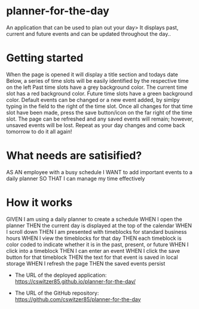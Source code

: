 # planner-for-the-day
An application that can be used to plan out your day> It displays past, current and future events and can be updated throughout the day..

# Getting started
When the page is opened it will display a title section and todays date
Below, a series of time slots will be easily identified by the respective time on the left
Past time slots have a grey background color.
The current time slot has a red background color.
Future time slots have a green background color.
Default events can be changed or a new event added, by simlpy typing in the field to the right of the time slot.
Once all changes for that time slot have been made, press the save button/icon on the far right of the time slot.
The page can be refreshed and any saved events will remain; however, unsaved events will be lost.
Repeat as your day changes and come back tomorrow to do it all again!


# What needs are satisified?
AS AN employee with a busy schedule
I WANT to add important events to a daily planner
SO THAT I can manage my time effectively

# How it works
GIVEN I am using a daily planner to create a schedule
WHEN I open the planner
THEN the current day is displayed at the top of the calendar
WHEN I scroll down
THEN I am presented with timeblocks for standard business hours
WHEN I view the timeblocks for that day
THEN each timeblock is color coded to indicate whether it is in the past, present, or future
WHEN I click into a timeblock
THEN I can enter an event
WHEN I click the save button for that timeblock
THEN the text for that event is saved in local storage
WHEN I refresh the page
THEN the saved events persist

* The URL of the deployed application: https://cswitzer85.github.io/planner-for-the-day/

* The URL of the GitHub repository: https://github.com/cswitzer85/planner-for-the-day
